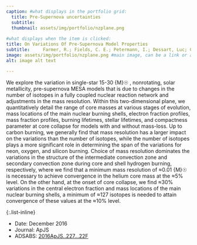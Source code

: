 ```yaml
---
caption: #what displays in the portfolio grid:
  title: Pre-Supernova uncertainties
  subtitle: 
  thumbnail: assets/img/portfolio/nzplane.png
  
#what displays when the item is clicked:
title: On Variations Of Pre-Supernova Model Properties 
subtitle:     Farmer, R.; Fields, C. E.; Petermann, I.; Dessart, Luc; Cantiello, M.; Paxton, B.; Timmes, F. X.
image: assets/img/portfolio/nzplane.png #main image, can be a link or a file in assets/img/portfolio
alt: image alt text

---
```

We explore the variation in single-star 15-30 {M}☉ , nonrotating, solar metallicity, pre-supernova MESA models that is due to changes in the number of isotopes in a fully coupled nuclear reaction network and adjustments in the mass resolution. Within this two-dimensional plane, we quantitatively detail the range of core masses at various stages of evolution, mass locations of the main nuclear burning shells, electron fraction profiles, mass fraction profiles, burning lifetimes, stellar lifetimes, and compactness parameter at core collapse for models with and without mass-loss. Up to carbon burning, we generally find that mass resolution has a larger impact on the variations than the number of isotopes, while the number of isotopes plays a more significant role in determining the span of the variations for neon, oxygen, and silicon burning. Choice of mass resolution dominates the variations in the structure of the intermediate convection zone and secondary convection zone during core and shell hydrogen burning, respectively, where we find that a minimum mass resolution of ≈0.01 {M}☉ is necessary to achieve convergence in the helium core mass at the ≈5% level. On the other hand, at the onset of core collapse, we find ≈30% variations in the central electron fraction and mass locations of the main nuclear burning shells, a minimum of ≈127 isotopes is needed to attain convergence of these values at the ≈10% level. 

{:.list-inline} 
- Date: December 2016
- Journal: ApJS
- ADSABS: [2016ApJS..227...22F](https://ui.adsabs.harvard.edu/abs/2016ApJS..227...22F/abstract)

